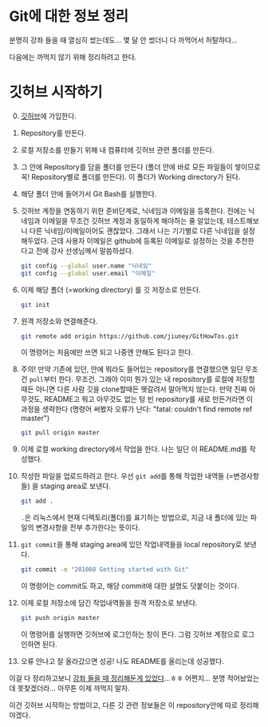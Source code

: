 # Git에 대한 정보 정리

분명히 강좌 들을 때 열심히 썼는데도... 몇 달 안 썼더니 다 까먹어서 허탈하다...

다음에는 까먹지 않기 위해 정리하려고 한다.





# 깃허브 시작하기

0. [깃허브](https://github.com)에 가입한다.

1. Repository를 만든다.

2. 로컬 저장소를 만들기 위해 내 컴퓨터에 깃허브 관련 폴더를 만든다.

3. 그 안에 Repository를 담을 폴더를 만든다 (폴더 안에 바로 모든 파일들이 쌓이므로 꼭! Repository별로 폴더를 만든다). 이 폴더가 Working directory가 된다.

4. 해당 폴더 안에 들어가서 Git Bash를 실행한다.

5. 깃허브 계정을 연동하기 위한 준비단계로, 닉네임과 이메일을 등록한다. 전에는 닉네임과 이메일을 무조건 깃허브 계정과 동일하게 해야하는 줄 알았는데, 테스트해보니 다른 닉네임/이메일이어도 괜찮았다. 그래서 나는 기기별로 다른 닉네임을 설정해두었다. 근데 사용자 이메일은 github에 등록된 이메일로 설정하는 것을 추천한다고 전에 강사 선생님께서 말씀하셨다.

   ```bash
   git config --global user.name "닉네임"
   git config --global user.email "이메일"
   ```

6. 이제 해당 폴더 (=working directory) 를 깃 저장소로 만든다.

   ```bash
   git init
   ```

7. 원격 저장소와 연결해준다.

   ```bash
   git remote add origin https://github.com/jiuney/GitHowTos.git
   ```

   이 명령어는 처음에만 쓰면 되고 나중엔 안해도 된다고 한다.

8. 주의! 만약 기존에 있던, 안에 뭐라도 들어있는 repository를 연결했으면 일단 무조건 `pull`부터 한다. 무조건. 그래야 이미 뭔가 있는 내 repository를 로컬에 저장할때든 아니면 다른 사람 깃을 clone할때든 헷갈려서 말아먹지 않는다. 만약 진짜 아무것도, README고 뭐고 아무것도 없는 텅 빈 repository를 새로 만든거라면 이 과정을 생략한다 (명령어 써봤자 오류가 난다: "fatal: couldn't find remote ref master")

   ```bash
   git pull origin master
   ```

9. 이제 로컬 working directory에서 작업을 한다. 나는 일단 이 README.md를 작성했다.

10. 작성한 파일을 업로드하려고 한다. 우선 `git add`를 통해 작업한 내역들 (=변경사항들) 을 staging area로 보낸다.

    ```bash
    git add .
    ```

    `.`은 리눅스에서 현재 디렉토리(폴더)를 표기하는 방법으로, 지금 내 폴더에 있는 파일의 변경사항을 전부 추가한다는 뜻이다.

11. `git commit`을 통해 staging area에 있던 작업내역들을 local repository로 보낸다.

    ```bash
    git commit -m "201008 Getting started with Git"
    ```

    이 명령어는 commit도 하고, 해당 commit에 대한 설명도 덧붙이는 것이다.

12. 이제 로컬 저장소에 담긴 작업내역들을 원격 저장소로 보낸다.

    ```bash
    git push origin master
    ```

    이 명령어를 실행하면 깃허브에 로그인하는 창이 뜬다. 그럼 깃허브 계정으로 로그인하면 된다.

13. 오류 안나고 잘 올라갔으면 성공! 나도 README를 올리는데 성공했다.





이걸 다 정리하고보니 [강좌 들을 때 정리해둔게 있었다](https://github.com/jiuney/Multicampus/tree/master/GitHub%20%ED%8A%B9%EA%B0%95)...ㅎㅎ 어쩐지... 분명 적어놨었는데 못찾겠더라... 아무튼 이제 까먹지 말자.



이건 깃허브 시작하는 방법이고, 다른 깃 관련 정보들은 이 repository안에 따로 정리해야겠다.

